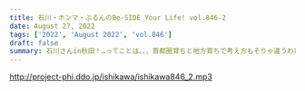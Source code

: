 ```yaml
---
title: 石川・ホンマ・ぶるんのBe-SIDE Your Life! vol.846-2
date: August 27, 2022
tags: ['2022', 'August 2022', 'vol.846']
draft: false
summary: 石川さんin秋田！…ってことは、、、首都圏育ちと地方育ちで考え方もそりゃ違うわけで…社会派？トーク
---
```


http://project-phi.ddo.jp/ishikawa/ishikawa846_2.mp3